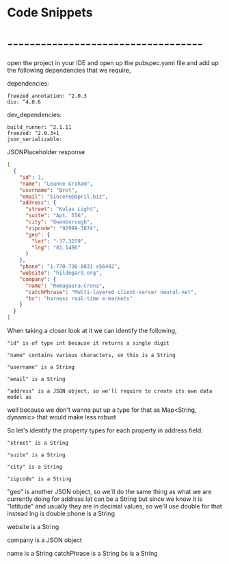 # Code Snippets

# ----------------------------------- 
open the project in your IDE 
and open up the pubspec.yaml file 
and add up the following dependencies that 
we require,

dependencies:

    freezed_annotation: ^2.0.3
    dio: ^4.0.6
dev_dependencies:

    build_runner: ^2.1.11
    freezed: ^2.0.3+1
    json_serializable:

JSONPlaceholder response
```json
[
  {
    "id": 1,
    "name": "Leanne Graham",
    "username": "Bret",
    "email": "Sincere@april.biz",
    "address": {
      "street": "Kulas Light",
      "suite": "Apt. 556",
      "city": "Gwenborough",
      "zipcode": "92998-3874",
      "geo": {
        "lat": "-37.3159",
        "lng": "81.1496"
      }
    },
    "phone": "1-770-736-8031 x56442",
    "website": "hildegard.org",
    "company": {
      "name": "Romaguera-Crona",
      "catchPhrase": "Multi-layered client-server neural-net",
      "bs": "harness real-time e-markets"
    }
  }
]
```
When taking a closer look at it we can identify the following,

    "id" is of type int because it returns a single digit
    
    "name" contains various characters, so this is a String
    
    "username" is a String
    
    "email" is a String
    
    "address" is a JSON object, so we'll require to create its own data model as

well because we don't wanna put up a type for that as Map<String, dynamic>
that would make less robust

So let's identify the property types for each property in address field:

    "street" is a String
    
    "suite" is a String
    
    "city" is a String
    
    "zipcode" is a String

"geo" is another JSON object,
so we'll do the same thing as what we are currently doing for address
lat can be a String but since we know it is "latitude" and usually they are in decimal values, so we'll use double for that instead
lng is double
phone is a String

website is a String

company is a JSON object

name is a String
catchPhrase is a String
bs is a String
